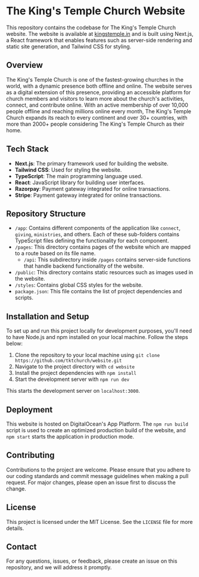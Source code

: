 # The King's Temple Church Website

This repository contains the codebase for The King's Temple Church website. The website is available at [kingstemple.in](https://kingstemple.in) and is built using Next.js, a React framework that enables features such as server-side rendering and static site generation, and Tailwind CSS for styling.

## Overview

The King's Temple Church is one of the fastest-growing churches in the world, with a dynamic presence both offline and online. The website serves as a digital extension of this presence, providing an accessible platform for church members and visitors to learn more about the church's activities, connect, and contribute online. With an active membership of over 10,000 people offline and reaching millions online every month, The King's Temple Church expands its reach to every continent and over 30+ countries, with more than 2000+ people considering The King's Temple Church as their home.

## Tech Stack

- **Next.js**: The primary framework used for building the website.
- **Tailwind CSS**: Used for styling the website.
- **TypeScript**: The main programming language used.
- **React**: JavaScript library for building user interfaces.
- **Razorpay**: Payment gateway integrated for online transactions.
- **Stripe**: Payment gateway integrated for online transactions.

## Repository Structure

- `/app`: Contains different components of the application like `connect`, `giving`, `ministries`, and others. Each of these sub-folders contains TypeScript files defining the functionality for each component.
- `/pages`: This directory contains pages of the website which are mapped to a route based on its file name.
  - `/api`: This subdirectory inside `/pages` contains server-side functions that handle backend functionality of the website.
- `/public`: This directory contains static resources such as images used in the website.
- `/styles`: Contains global CSS styles for the website.
- `package.json`: This file contains the list of project dependencies and scripts.

## Installation and Setup

To set up and run this project locally for development purposes, you'll need to have Node.js and npm installed on your local machine. Follow the steps below:

1. Clone the repository to your local machine using `git clone https://github.com/tktchurch/website.git`
2. Navigate to the project directory with `cd website`
3. Install the project dependencies with `npm install`
4. Start the development server with `npm run dev`

This starts the development server on `localhost:3000`.

## Deployment

This website is hosted on DigitalOcean's App Platform. The `npm run build` script is used to create an optimized production build of the website, and `npm start` starts the application in production mode.

## Contributing

Contributions to the project are welcome. Please ensure that you adhere to our coding standards and commit message guidelines when making a pull request. For major changes, please open an issue first to discuss the change.

## License

This project is licensed under the MIT License. See the `LICENSE` file for more details.

## Contact

For any questions, issues, or feedback, please create an issue on this repository, and we will address it promptly.
